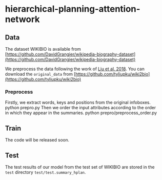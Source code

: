 # hierarchical-planning-attention-network
  
## Data
The dataset WIKIBIO is available from [https://github.com/DavidGrangier/wikipedia-biography-dataset](https://github.com/DavidGrangier/wikipedia-biography-dataset)  
  
We preprocess the data following the work of [Liu et al. 2018](https://tyliupku.github.io/papers/aaai2018_liu.pdf). You can download the `original_data` from [https://github.com/tyliupku/wiki2bio](https://github.com/tyliupku/wiki2bio)

### Preprocess
Firstly, we extract words, keys and positions from the original infoboxes.
	python prepro.py
Then we order the input attributes according to the order in which they appear in the summaries.
	python prepro/preprocess_order.py


## Train  
The code will be released soon.  

## Test
The test results of our model from the test set of WIKIBIO are stored in the `test` directory `test/test.summary_hplan`.

